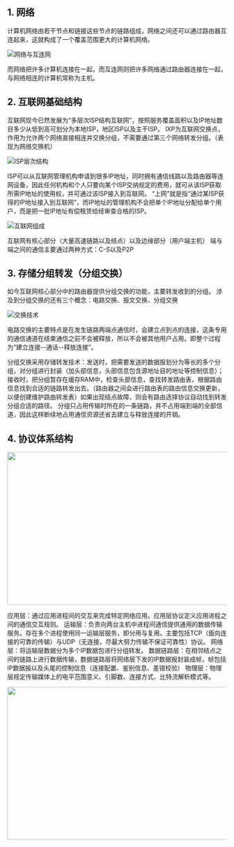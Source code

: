## <span id="标题">1. 网络</span>
计算机网络由若干节点和链接这些节点的链路组成，网络之间还可以通过路由器互连起来，这就构成了一个覆盖范围更大的计算机网络。

![网络与互连网](https://gimg2.baidu.com/image_search/src=http%3A%2F%2Fimg-blog.csdnimg.cn%2F20210511101437509.png%3Fx-oss-process%3Dimage%2Fwatermark%2Ctype_ZmFuZ3poZW5naGVpdGk%2Cshadow_10%2Ctext_aHR0cHM6Ly9ibG9nLmNzZG4ubmV0L3dlaXhpbl80NTY2MDU0Mw%3D%3D%2Csize_16%2Ccolor_FFFFFF%2Ct_70&refer=http%3A%2F%2Fimg-blog.csdnimg.cn&app=2002&size=f9999,10000&q=a80&n=0&g=0n&fmt=jpeg?sec=1644726232&t=6190182b4f407300f1211c3f5af5cee5 "网络与互连网")

而网络把许多计算机连接在一起，而互连网则把许多网络通过路由器连接在一起，与网络相连的计算机常称为主机。

## <span id="标题">2. 互联网基础结构</span>
互联网现今已然发展为“多层次ISP结构互联网”，按照服务覆盖面积以及IP地址数目多少从低到高可划分为本地ISP，地区ISP以及主干ISP。
IXP为互联网交换点，作用为允许两个网络直接相连并交换分组，不需要通过第三个网络转发分组。（表现为网络交换机）

![ISP层次结构](https://gimg2.baidu.com/image_search/src=http%3A%2F%2Fwww.pianshen.com%2Fimages%2F839%2F076cd772e651153b22c33874b8c7875f.JPEG&refer=http%3A%2F%2Fwww.pianshen.com&app=2002&size=f9999,10000&q=a80&n=0&g=0n&fmt=jpeg?sec=1644727202&t=fa589f1444ae3d1dd5c753a6606e186e "ISP层次结构")

ISP可以从互联网管理机构申请到很多IP地址，同时拥有通信线路以及路由器等连网设备，因此任何机构和个人只要向某个ISP交纳规定的费用，就可从该ISP获取所需IP地址的使用权，并可通过该ISP接入到互联网。
“上网”就是指“通过某ISP获得的IP地址接入到互联网”，而IP地址的管理机构不会把单个IP地址分配给单个用户，而是把一批IP地址有偿租赁给经审查合格的ISP。

![互联网组成](https://gimg2.baidu.com/image_search/src=http%3A%2F%2Fimg2018.cnblogs.com%2Fblog%2F1458608%2F201809%2F1458608-20180924223542202-730209607.png&refer=http%3A%2F%2Fimg2018.cnblogs.com&app=2002&size=f9999,10000&q=a80&n=0&g=0n&fmt=jpeg?sec=1644757517&t=e00bb4c335b56f69178a1289c59ff8df "互联网组成")

互联网有核心部分（大量高速链路以及结点）以及边缘部分（用户端主机）
端与端之间的通信主要通过两种方式：C-S以及P2P

## <span id="标题">3. 存储分组转发（分组交换）</span>
如今互联网核心部分中的路由器提供分组交换的功能，主要转发收到的分组。
涉及到分组交换的还有三个概念：电路交换、报文交换、分组交换

![交换技术](https://gimg2.baidu.com/image_search/src=http%3A%2F%2Fuser-images.githubusercontent.com%2F36098426%2F68275881-b128c900-00a7-11ea-83b6-eb1cc7d8a2e3.png&refer=http%3A%2F%2Fuser-images.githubusercontent.com&app=2002&size=f9999,10000&q=a80&n=0&g=0n&fmt=jpeg?sec=1644758155&t=4808fb3650b0369d30544f53e687f6ef "交换技术")

电路交换的主要特点是在发生链路两端点通信时，会建立点到点的连接，这条专用的通信通道在结束通信之前不会被释放，所以不会被其他用户占用。即整个过程为“建立连接--通话--释放连接”。

分组交换采用存储转发技术：发送时，把需要发送的数据报划分为等长的多个分组，对分组进行封装（加头部信息，头部信息包含源地址目的地址等控制信息）；接收时，把分组暂存在缓存RAM中，检查头部信息，查找转发路由表，根据路由信息找到合适的链路转发出去。（路由器之间会进行路由表的路由信息交换更新，以便创建维护路由转发表）如果出现结点故障，则会有路由选择协议自动找到转发分组合适的路径。
分组只占用传输时所在的一条链路，并不占用端到端的全部信道，因此这样断续地占用通信资源还省去建立与释放连接的开销。

## <span id="标题">4. 协议体系结构</span>

<img src="D:\Project\IT-notes\计算机网络\img\协议体系结构.png" style="width:700px;height:350px;" />

应用层：通过应用进程间的交互来完成特定网络应用。应用层协议定义应用进程之间的通信交互规则。
运输层：负责向两台主机中进程间通信提供通用的数据传输服务。存在多个进程使用同一运输层服务，即分用与复用。主要包括TCP（面向连接的可靠的传输）与UDP（无连接，尽最大努力传输不保证可靠性）协议。
网络层：将运输层数据分为多个IP数据包进行分组转发。
数据链路层：在相邻结点之间的链路上进行数据传输，数据链路层将网络层下发的IP数据报封装成帧，帧包括IP数据报以及头尾的控制信息（连接配置、鉴别信息、差错校验）
物理层：物理层规定传输媒体上的电平范围意义、引脚数、连接方式、比特流解析模式等。

<img src="D:\Project\IT-notes\计算机网络\img\五层协议数据传递过程.png" style="width:700px;height:350px;" />
